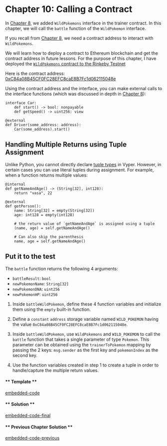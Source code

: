 # Chapter 10: Calling a Contract

In [Chapter 8](https://vyper.fun/#/2/interfaces), we added `WildPokemons` interface in the trainer contract. In this chapter, we will call the `battle` function of the `WildPokemon` interface.

If you recall from [Chapter 8](https://vyper.fun/#/2/interfaces), we need a contract address to interact with `WildPokemons`.

We will learn how to deploy a contract to Ethereum blockchain and get the contract address in future lessons. For the purpose of this chapter, I have deployed the [`WildPokemons` contract to the Rinkeby Testnet](https://rinkeby.etherscan.io/address/0xC84a08B45CF0FC28EFC8caE8B7Fc1d062115048e)

Here is the contract address: [0xC84a08B45CF0FC28EFC8caE8B7Fc1d062115048e](https://rinkeby.etherscan.io/address/0xC84a08B45CF0FC28EFC8caE8B7Fc1d062115048e)

Using the contract address and the interface, you can make external calls to the interface functions (which was discussed in depth in [Chapter 8](https://vyper.fun/#/2/interfaces)):

```vyper
interface Car:
    def start() -> bool: nonpayable
    def getSpeed() -> uint256: view

@external
def Driver(some_address: address):
    Car(some_address).start()
```

## Handling Multiple Returns using Tuple Assignment

Unlike Python, you cannot directly declare [tuple types](https://www.tutorialspoint.com/python/python_tuples.htm) in Vyper. However, in certain cases you can use literal tuples during assignment. For example, when a function returns multiple values:

```vyper
@internal
def getNameAndAge() -> (String[32], int128):
    return "vasa", 22

@external
def getPerson():
    name: String[32] = empty(String[32])
    age: int128 = empty(int128)

    # the return value of `getNameAndAge` is assigned using a tuple
    (name, age) = self.getNameAndAge()

    # Can also skip the parenthesis
    name, age = self.getNameAndAge()
```

## Put it to the test

The `battle` function returns the following 4 arguments:

- `battleResult`: `bool`
- `newPokemonName`: `String[32]`
- `newPokemonDNA`: `uint256`
- `newPokemonHP`: `uint256`

1. Inside `battleWildPokemon`, define these 4 function variables and initialize them using the `empty` built-in function.

2. Define a `constant` `address` storage variable named `WILD_POKEMON` having the value `0xC84a08B45CF0FC28EFC8caE8B7Fc1d062115048e`.

3. Inside `battleWildPokemon`, use `WildPokemons` and `WILD_POKEMON` to call the `battle` function that takes a single parameter of type `Pokemon`. This parameter can be obtained using the `trainerToPokemon` mapping by passing the 2 keys: `msg.sender` as the first key and `pokemonIndex` as the second key.

4. Use the function variables created in step 1 to create a tuple in order to handle/capture the multiple return values.

<!-- tabs:start -->

#### ** Template **

[embedded-code](../assets/2/2.10-template-code.vy ':include :type=code embed-template')

#### ** Solution **

[embedded-code-final](../assets/2/2.10-finished-code.vy ':include :type=code embed-final')

#### ** Previous Chapter Solution **

[embedded-code-previous](../assets/2/2.9-finished-code.vy ':include :type=code embed-previous')

<!-- tabs:end -->
